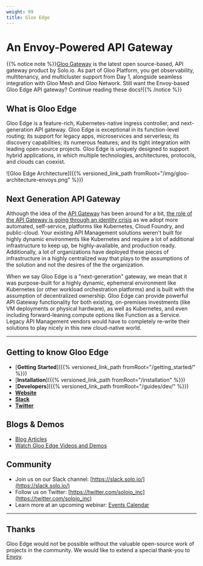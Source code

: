 ```yaml
---
weight: 99
title: Gloo Edge
---
```


# An Envoy-Powered API Gateway

{{% notice note %}}[Gloo Gateway](https://docs.solo.io/gloo-gateway) is the latest open source-based, API gateway product by Solo.io. As part of Gloo Platform, you get observability, multitenancy, and multicluster support from Day 1, alongside seamless integration with Gloo Mesh and Gloo Network. Still want the Envoy-based Gloo Edge API gateway? Continue reading these docs!{{% /notice %}}

## What is Gloo Edge

Gloo Edge is a feature-rich, Kubernetes-native ingress controller, and next-generation API gateway. Gloo Edge is exceptional in its function-level routing; its support for legacy apps, microservices and serverless; its discovery capabilities; its numerous features; and its tight integration with leading open-source projects. Gloo Edge is uniquely designed to support hybrid applications, in which multiple technologies, architectures, protocols, and clouds can coexist.

![Gloo Edge Architecture]({{% versioned_link_path fromRoot="/img/gloo-architecture-envoys.png" %}})

## Next Generation API Gateway

Although the idea of the [API Gateway](https://www.solo.io/solutions/api-gateway/) has been around for a bit, [the role of the API Gateway is going through an identity crisis](https://www.solo.io/blog/api-gateway-identity-crisis/) as we adopt more automated, self-service, platforms like Kubernetes, Cloud Foundry, and public-cloud. Your existing API Management solutions weren't built for highly dynamic environments like Kubernetes and require a lot of additional infrastructure to keep up, be highly-available, and production ready. Additionally, a lot of organizations have deployed these pieces of infrastructure in a highly centralized way that plays to the assumptions of the solution and not the desires of the the organization.

When we say Gloo Edge is a "next-generation" gateway, we mean that it was purpose-built for a highly dynamic, ephemeral environment like Kubernetes (or other workload orchestration platforms) and is built with the assumption of decentralized ownership. Gloo Edge can provide powerful API Gateway functionality for both existing, on-premises investments (like VM deployments or physical hardware), as well as Kubernetes, and even including forward-leaning compute options like Function as a Service. Legacy API Management vendors would have to completely re-write their solutions to play nicely in this new cloud-native world.

---

## Getting to know Gloo Edge

* [**Getting Started**]({{% versioned_link_path fromRoot="/getting_started/" %}})
* [**Installation**]({{% versioned_link_path fromRoot="/installation" %}})
* [**Developers**]({{% versioned_link_path fromRoot="/guides/dev/" %}})
* [**Website**](https://www.solo.io/products/gloo)
* [**Slack**](https://slack.solo.io)
* [**Twitter**](https://twitter.com/soloio_inc)

## Blogs & Demos

* [Blog Articles](https://www.solo.io/blog/announcing-gloo-the-function-gateway/)
* [Watch Gloo Edge Videos and Demos](https://www.youtube.com/watch?v=HEN8IHCOqSo&list=PLBOtlFtGznBgrbLwyrPNIsdXLuq-mqa6U)

## Community

* Join us on our Slack channel: [https://slack.solo.io/](https://slack.solo.io/)
* Follow us on Twitter: [https://twitter.com/soloio_inc](https://twitter.com/soloio_inc)
* Learn more at an upcoming webinar: [Events Calendar](https://www.solo.io/events-webinars)

---

## Thanks

Gloo Edge would not be possible without the valuable open-source work of projects in the community. We would like to extend a special thank-you to [Envoy](https://www.envoyproxy.io).

